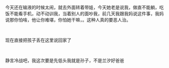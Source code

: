 <p>今天还在输液的时候太闹，就去外面转着带娃，今天她老是说我，做直不能躺，吃饭不能看手机，动不动训我，当着别人的面吵我，前几天我跟我妈说这件事，我妈说那你怕啥，他让你难堪，你怕她干嘛，。这种人真的要恶人治。<br></p><p></p><p>  </p><p></p><p>现在直接把孩子丢在这里说回家了</p><p></p><p>  </p><p></p><p>静言冷战吧，我这次要是先低头我就是孙子，不是兰汐好爸爸</p>